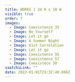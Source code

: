 ```yaml
---
title: WORKS | 24 H x 18 W
visible: true
order: 7
images:
  - Image: Coexistence 35
  - Image: Be Yourself
  - Image: Let it go
  - Image: A Summer Night
  - Image: 61st Correlation
  - Image: Let it go
  - Image: Coexistence 55
  - Image: Coexistence 57
  - Image: Coexistece 58
saatchiLink: ""
date: 2022-01-01T23:32:40.696Z
---
```

